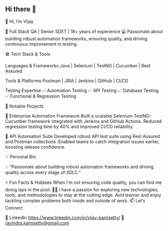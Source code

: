 ## Hi there 👋

👋 Hi, I’m Vijay

🚀 Full Stack QA | Senior SDET | 18+ years of experience 💻 Passionate about building robust automation frameworks, ensuring quality, and driving continuous improvement in testing.

🛠️ Tech Stack & Tools

Languages & Frameworks Java | Selenium | TestNG | Cucumber | Rest Assured

Tools & Platforms Postman | JIRA | Jenkins | GitHub | CI/CD

Testing Expertise ✅ Automation Testing ✅ API Testing ✅ Database Testing ✅ Functional & Regression Testing

🌟 Notable Projects

🔹 Enterprise Automation Framework Built a scalable Selenium-TestNG-Cucumber framework integrated with Jenkins and GitHub Actions. Reduced regression testing time by 40% and improved CI/CD reliability.

🔹 API Automation Suite Developed robust API test suite using Rest Assured and Postman collections. Enabled teams to catch integration issues earlier, boosting release confidence.

✨ Personal Bio

💡 “Passionate about building robust automation frameworks and driving quality across every stage of SDLC.”

⚡ Fun Facts & Hobbies
When I'm not ensuring code quality, you can find me doing laps in the pool. 🏊‍♂️
I have a passion for exploring new technologies, tools, and methodologies to stay at the cutting edge.
Avid learner and enjoy tackling complex problems both inside and outside of work.
📫 Let’s Connect

💼 LinkedIn https://www.linkedin.com/in/vijay-kamisetty/ 📧 ravindra.kamisetty@gmail.com
